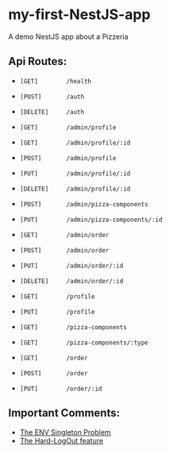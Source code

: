 # my-first-NestJS-app

A demo NestJS app about a Pizzeria

## Api Routes:

- `[GET]        /health`

- `[POST]       /auth`
- `[DELETE]     /auth`

- `[GET]        /admin/profile`
- `[GET]        /admin/profile/:id`
- `[POST]       /admin/profile`
- `[PUT]        /admin/profile/:id`
- `[DELETE]     /admin/profile/:id`

- `[POST]       /admin/pizza-components`
- `[PUT]        /admin/pizza-components/:id`

- `[GET]        /admin/order`
- `[POST]       /admin/order`
- `[PUT]        /admin/order/:id`
- `[DELETE]     /admin/order/:id`

- `[GET]        /profile`
- `[PUT]        /profile`

- `[GET]        /pizza-components`
- `[GET]        /pizza-components/:type`

- `[GET]        /order`
- `[POST]       /order`
- `[PUT]        /order/:id`

## Important Comments:

- [The ENV Singleton Problem](src/env.ts)
- [The Hard-LogOut feature](src/users/user.entity.ts)
